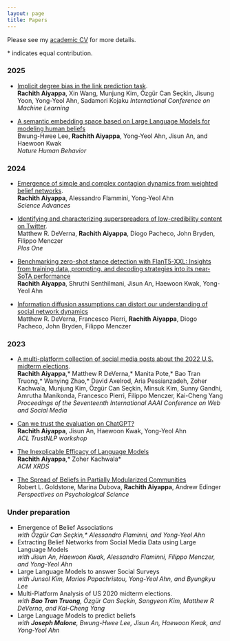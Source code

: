 ```yaml
---
layout: page
title: Papers
---
```


Please see my [academic CV](https://drive.google.com/file/d/1YeRBsC_ioLKY0DyPmTxgA2ATP3lLmQiL/view) for more details.   


  \* indicates equal contribution.

### 2025

 - [Implicit degree bias in the link prediction task](https://arxiv.org/pdf/2405.14985).  
   **Rachith Aiyappa**, Xin Wang, Munjung Kim, Özgür Can Seçkin, Jisung Yoon, Yong-Yeol Ahn, Sadamori Kojaku
   _International Conference on Machine Learning_

- [A semantic embedding space based on Large Language Models for modeling human beliefs](https://arxiv.org/abs/2408.07237)  
  Bwung-Hwee Lee, **Rachith Aiyappa**, Yong-Yeol Ahn, Jisun An, and Haewoon Kwak  
  _Nature Human Behavior_

### 2024 

-  [Emergence of simple and complex contagion dynamics from weighted belief networks](https://www.science.org/doi/10.1126/sciadv.adh4439).     
  **Rachith Aiyappa**, Alessandro Flammini, Yong-Yeol Ahn  
   _Science Advances_

 - [Identifying and characterizing superspreaders of low-credibility content on Twitter](https://journals.plos.org/plosone/article?id=10.1371/journal.pone.0302201).  
  Matthew R. DeVerna, **Rachith Aiyappa**, Diogo Pacheco, John Bryden, Filippo Menczer  
  _Plos One_

- [Benchmarking zero-shot stance detection with FlanT5-XXL: Insights from training data, prompting, and decoding strategies into its near-SoTA performance](https://arxiv.org/abs/2403.00236)  
  **Rachith Aiyappa**, Shruthi Senthilmani, Jisun An, Haewoon Kwak, Yong-Yeol Ahn

- [Information diffusion assumptions can distort our understanding of social network dynamics](https://arxiv.org/pdf/2410.21554)  
  Matthew R. DeVerna,  Francesco Pierri, **Rachith Aiyappa**, Diogo Pacheco, John Bryden, Filippo Menczer  
  
### 2023

- [A multi-platform collection of social media posts about the 2022 U.S. midterm elections](https://ojs.aaai.org/index.php/ICWSM/article/view/22205).   
    **Rachith Aiyappa**,* Matthew R DeVerna,* Manita Pote,* Bao Tran Truong,* Wanying Zhao,* David Axelrod, Aria Pessianzadeh, Zoher Kachwala, Munjung Kim, Özgür Can Seçkin, Minsuk Kim, Sunny Gandhi, Amrutha Manikonda, Francesco Pierri, Filippo Menczer, Kai-Cheng Yang  
  _Proceedings of the Seventeenth International AAAI Conference on Web and Social Media_
    
- [Can we trust the evaluation on ChatGPT?](https://aclanthology.org/2023.trustnlp-1.5/)     
    **Rachith Aiyappa**, Jisun An, Haewoon Kwak, Yong-Yeol Ahn  
  _ACL TrustNLP workshop_
    
- [The Inexplicable Efficacy of Language Models](https://dl.acm.org/doi/10.1145/3589654)      
    **Rachith Aiyappa**,* Zoher Kachwala*  
  _ACM XRDS_ 
    
- [The Spread of Beliefs in Partially Modularized Communities](https://journals.sagepub.com/doi/10.1177/17456916231198238)  
    Robert L. Goldstone, Marina Dubova, **Rachith Aiyappa**, Andrew Edinger  
  _Perspectives on Psychological Science_

### Under preparation

- Emergence of Belief Associations  
  _with Özgür Can Seçkin,* Alessandro Flaminni, and Yong-Yeol Ahn_
- Extracting Belief Networks from Social Media Data using Large Language Models  
  _with Jisun An, Haewoon Kwak, Alessandro Flaminni, Filippo Menczer, and Yong-Yeol Ahn_ 
- Large Language Models to answer Social Surveys  
  _with Junsol Kim, Marios Papachristou, Yong-Yeol Ahn, and Byungkyu Lee_
- Multi-Platform Analysis of US 2020 midterm elections.  
  _with **Bao Tran Truong**, Özgür Can Seçkin, Sangyeon Kim, Matthew R DeVerna, and Kai-Cheng Yang_
- Large Language Models to predict beliefs  
_with **Joseph Malone**, Bwung-Hwee Lee, Jisun An, Haewoon Kwak, and Yong-Yeol Ahn_ 
